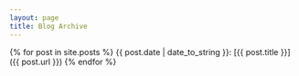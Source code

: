 ```yaml
---
layout: page
title: Blog Archive
---
```


{% for post in site.posts %}
{{ post.date | date_to_string }}: [{{ post.title }}]({{ post.url }})
{% endfor %}